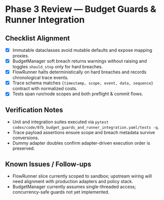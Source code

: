 # Phase 3 Review — Budget Guards & Runner Integration

## Checklist Alignment
- [x] Immutable dataclasses avoid mutable defaults and expose mapping proxies.
- [x] BudgetManager soft breach returns warnings without raising and toggles `should_stop` only for hard breaches.
- [x] FlowRunner halts deterministically on hard breaches and records chronological trace events.
- [x] Trace schema matches `{timestamp, scope, event, data, sequence}` contract with normalized costs.
- [x] Tests span run/node scopes and both preflight & commit flows.

## Verification Notes
- Unit and integration suites executed via `pytest codex/code/07b_budget_guards_and_runner_integration.yaml/tests -q`.
- Trace payload assertions ensure scope and breach metadata survive conversions.
- Dummy adapter doubles confirm adapter-driven execution order is preserved.

## Known Issues / Follow-ups
- FlowRunner slice currently scoped to sandbox; upstream wiring will need alignment with production adapters and policy stack.
- BudgetManager currently assumes single-threaded access; concurrency-safe guards not yet implemented.
